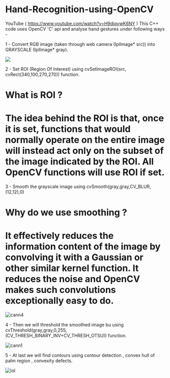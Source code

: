 # Hand-Recognition-using-OpenCV
YouTube ( https://www.youtube.com/watch?v=H9diqywK6NY )
This C++ code uses OpenCV 'C' api and analyse hand gestures under following ways -

1 - Convert RGB image (taken through web camera (IplImage* src)) into GRAYSCALE (IplImage* gray).

![](https://cloud.githubusercontent.com/assets/9850882/12191826/175c214c-b5ff-11e5-8053-1a9b025de1bd.JPG)

2 - Set ROI (Region Of Interest) using cvSetImageROI(src, cvRect(340,100,270,270)) function.
  # What is ROI ?
  # The idea behind the ROI is that, once it is set, functions that would normally operate on the entire image will instead act only on the subset of the image  indicated by the ROI. All OpenCV functions will use ROI if set.

3 - Smooth the grayscale image using cvSmooth(gray,gray,CV_BLUR,(12,12),0)
  # Why do we use smoothing ?
  # It effectively reduces the information content of the image by convolving it with a Gaussian or other similar kernel function. It reduces the noise and OpenCV  makes such convolutions exceptionally easy to do.
  
![cann4](https://cloud.githubusercontent.com/assets/9850882/12191827/1941861e-b5ff-11e5-9a06-5182a3c4a990.JPG)

4 - Then we will threshold the smoothed image bu using cvThreshold(gray,gray,0,255,(CV_THRESH_BINARY_INV+CV_THRESH_OTSU)) function.

![cann1](https://cloud.githubusercontent.com/assets/9850882/12191825/117deab2-b5ff-11e5-9a7d-3620092ce69d.JPG)

5 - At last we will find contours using contour detection , convex hull of palm region , convexity defects.

![lol](https://cloud.githubusercontent.com/assets/9850882/12191828/1b69e756-b5ff-11e5-93b4-255f8c831d89.JPG)
